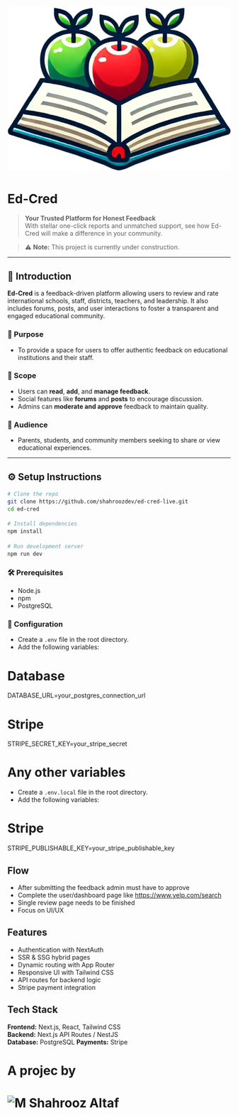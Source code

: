 # ![Ed-Cred Logo](./client/public/images/logo.png)  
# **Ed-Cred**

> **Your Trusted Platform for Honest Feedback**  
> With stellar one-click reports and unmatched support, see how Ed-Cred will make a difference in your community.

> ⚠️ **Note:** This project is currently under construction.

---

## 🧩 Introduction

**Ed-Cred** is a feedback-driven platform allowing users to review and rate international schools, staff, districts, teachers, and leadership. It also includes forums, posts, and user interactions to foster a transparent and engaged educational community.

### 🎯 Purpose
- To provide a space for users to offer authentic feedback on educational institutions and their staff.
  
### 📌 Scope
- Users can **read**, **add**, and **manage feedback**.
- Social features like **forums** and **posts** to encourage discussion.
- Admins can **moderate and approve** feedback to maintain quality.

### 👥 Audience
- Parents, students, and community members seeking to share or view educational experiences.

---

## ⚙️ Setup Instructions

```bash
# Clone the repo
git clone https://github.com/shahroozdev/ed-cred-live.git
cd ed-cred

# Install dependencies
npm install

# Run development server
npm run dev
```

### 🛠️ Prerequisites
- Node.js
- npm
- PostgreSQL

### 🔧 Configuration
- Create a `.env` file in the root directory.
- Add the following variables:

# Database
DATABASE_URL=your_postgres_connection_url

# Stripe
STRIPE_SECRET_KEY=your_stripe_secret

# Any other variables
- Create a `.env.local` file in the root directory.
- Add the following variables:
# Stripe
STRIPE_PUBLISHABLE_KEY=your_stripe_publishable_key

## Flow
* After submitting the feedback admin must have to approve
* Complete the user/dashboard page like https://www.yelp.com/search
* Single review page needs to be finished
* Focus on UI/UX 

## Features

- Authentication with NextAuth
- SSR & SSG hybrid pages
- Dynamic routing with App Router
- Responsive UI with Tailwind CSS
- API routes for backend logic
- Stripe payment integration

## Tech Stack

**Frontend:** Next.js, React, Tailwind CSS  
**Backend:** Next.js API Routes / NestJS  
**Database:** PostgreSQL 
**Payments:** Stripe  

# A projec by
# ![M Shahrooz Altaf](https://shahroozdev.vercel.app/_next/image?url=%2Flogo.png&w=256&q=75)  